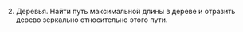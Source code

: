 2.	Деревья. Найти путь максимальной длины в дереве и отразить дерево зеркально относительно этого пути.